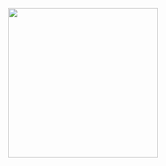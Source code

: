 <p align="center">
  <samp>
    <img src="https://tenor.com/b0JIX.gif" width="300px" align="center">
  </samp>
</p>
